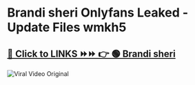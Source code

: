 
 # Brandi sheri Onlyfans Leaked - Update Files wmkh5

## <h2><a href="https://clipsfans.com/Brandi_sheri&ref=git">🔗 Click to LINKS ⏩⏩ 👉 🟢 Brandi sheri </a></h2>

<a href="https://clipsfans.com/Brandi_sheri&ref=git" rel="nofollow" data-target="animated-image.originalLink"><img src="https://i.ibb.co.com/xMMVF88/686577567.gif" alt="Viral Video Original" style="max-width: 100%; display: inline-block;" data-target="animated-image.originalImage"></a>


